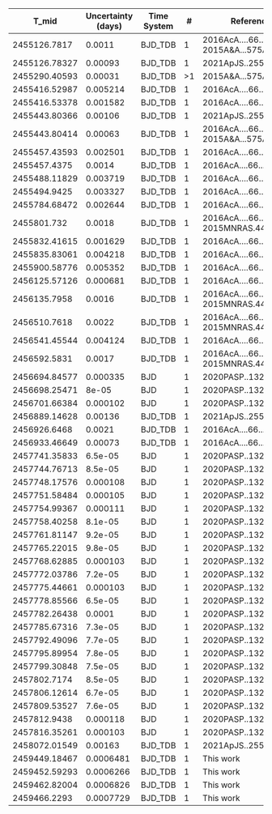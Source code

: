 |T_mid        |Uncertainty (days)|Time System|#  |Reference                             |
|-------------|------------------|-----------|---|--------------------------------------|
|2455126.7817 |0.0011            |BJD_TDB    |1  |2016AcA….66…55M; 2015A&A...575A..61A  |
|2455126.78327|0.00093           |BJD_TDB    |1  |2021ApJS..255...15W                   |
|2455290.40593|0.00031           |BJD_TDB    |>1 |2015A&A...575A..61A                   |
|2455416.52987|0.005214          |BJD_TDB    |1  |2016AcA….66…55M                       |
|2455416.53378|0.001582          |BJD_TDB    |1  |2016AcA….66…55M                       |
|2455443.80366|0.00106           |BJD_TDB    |1  |2021ApJS..255...15W                   |
|2455443.80414|0.00063           |BJD_TDB    |1  |2016AcA….66…55M; 2015A&A...575A..61A  |
|2455457.43593|0.002501          |BJD_TDB    |1  |2016AcA….66…55M                       |
|2455457.4375 |0.0014            |BJD_TDB    |1  |2016AcA....66...55M                   |
|2455488.11829|0.003719          |BJD_TDB    |1  |2016AcA….66…55M                       |
|2455494.9425 |0.003327          |BJD_TDB    |1  |2016AcA….66…55M                       |
|2455784.68472|0.002644          |BJD_TDB    |1  |2016AcA….66…55M                       |
|2455801.732  |0.0018            |BJD_TDB    |1  |2016AcA….66…55M; 2015MNRAS.446.1389P  |
|2455832.41615|0.001629          |BJD_TDB    |1  |2016AcA….66…55M                       |
|2455835.83061|0.004218          |BJD_TDB    |1  |2016AcA….66…55M                       |
|2455900.58776|0.005352          |BJD_TDB    |1  |2016AcA….66…55M                       |
|2456125.57126|0.000681          |BJD_TDB    |1  |2016AcA….66…55M                       |
|2456135.7958 |0.0016            |BJD_TDB    |1  |2016AcA….66…55M; 2015MNRAS.446.1389P  |
|2456510.7618 |0.0022            |BJD_TDB    |1  |2016AcA….66…55M; 2015MNRAS.446.1389P  |
|2456541.45544|0.004124          |BJD_TDB    |1  |2016AcA….66…55M                       |
|2456592.5831 |0.0017            |BJD_TDB    |1  |2016AcA….66…55M; 2015MNRAS.446.1389P  |
|2456694.84577|0.000335          |BJD        |1  |2020PASP..132a4401M                   |
|2456698.25471|8e-05             |BJD        |1  |2020PASP..132a4401M                   |
|2456701.66384|0.000102          |BJD        |1  |2020PASP..132a4401M                   |
|2456889.14628|0.00136           |BJD_TDB    |1  |2021ApJS..255...15W                   |
|2456926.6468 |0.0021            |BJD_TDB    |1  |2016AcA....66...55M                   |
|2456933.46649|0.00073           |BJD_TDB    |1  |2016AcA....66...55M                   |
|2457741.35833|6.5e-05           |BJD        |1  |2020PASP..132a4401M                   |
|2457744.76713|8.5e-05           |BJD        |1  |2020PASP..132a4401M                   |
|2457748.17576|0.000108          |BJD        |1  |2020PASP..132a4401M                   |
|2457751.58484|0.000105          |BJD        |1  |2020PASP..132a4401M                   |
|2457754.99367|0.000111          |BJD        |1  |2020PASP..132a4401M                   |
|2457758.40258|8.1e-05           |BJD        |1  |2020PASP..132a4401M                   |
|2457761.81147|9.2e-05           |BJD        |1  |2020PASP..132a4401M                   |
|2457765.22015|9.8e-05           |BJD        |1  |2020PASP..132a4401M                   |
|2457768.62885|0.000103          |BJD        |1  |2020PASP..132a4401M                   |
|2457772.03786|7.2e-05           |BJD        |1  |2020PASP..132a4401M                   |
|2457775.44661|0.000103          |BJD        |1  |2020PASP..132a4401M                   |
|2457778.85566|6.5e-05           |BJD        |1  |2020PASP..132a4401M                   |
|2457782.26438|0.0001            |BJD        |1  |2020PASP..132a4401M                   |
|2457785.67316|7.3e-05           |BJD        |1  |2020PASP..132a4401M                   |
|2457792.49096|7.7e-05           |BJD        |1  |2020PASP..132a4401M                   |
|2457795.89954|7.8e-05           |BJD        |1  |2020PASP..132a4401M                   |
|2457799.30848|7.5e-05           |BJD        |1  |2020PASP..132a4401M                   |
|2457802.7174 |8.5e-05           |BJD        |1  |2020PASP..132a4401M                   |
|2457806.12614|6.7e-05           |BJD        |1  |2020PASP..132a4401M                   |
|2457809.53527|7.6e-05           |BJD        |1  |2020PASP..132a4401M                   |
|2457812.9438 |0.000118          |BJD        |1  |2020PASP..132a4401M                   |
|2457816.35261|0.000103          |BJD        |1  |2020PASP..132a4401M                   |
|2458072.01549|0.00163           |BJD_TDB    |1  |2021ApJS..255...15W                   |
|2459449.18467|0.0006481         |BJD_TDB    |1  |This work                             |
|2459452.59293|0.0006266         |BJD_TDB    |1  |This work                             |
|2459462.82004|0.0006826         |BJD_TDB    |1  |This work                             |
|2459466.2293 |0.0007729         |BJD_TDB    |1  |This work                             |
